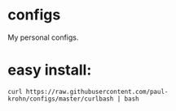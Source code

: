 # configs
My personal configs.

# easy install:
```
curl https://raw.githubusercontent.com/paul-krohn/configs/master/curlbash | bash
```
